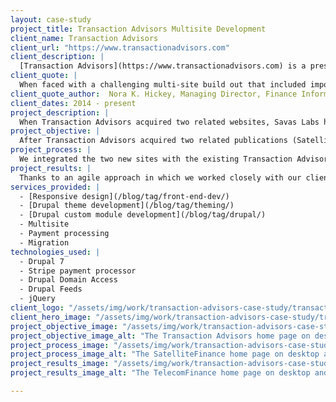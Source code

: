 ```yaml
---
layout: case-study
project_title: Transaction Advisors Multisite Development
client_name: Transaction Advisors
client_url: "https://www.transactionadvisors.com"
client_description: |
  [Transaction Advisors](https://www.transactionadvisors.com) is a prestigious technical journal that publishes select white papers, technical articles, and research studies on the critical issues impacting corporate transaction planning, structuring, and execution.
client_quote: |
  When faced with a challenging multi-site build out that included importing content from a very old platform, creating 3 integrated subscription forms, and launching under a tight timeline, Savas was strategic, knowledgeable, and great to work with. They were the right team for our complex project!
client_quote_author:  Nora K. Hickey, Managing Director, Finance Information Group
client_dates: 2014 - present
project_description: |
  When Transaction Advisors acquired two related websites, Savas Labs helped integrate those sites into their existing Drupal 7 infrastructure, providing responsive theming, subscription access, and a single administrative interface for all three sites.
project_objective: |
  After Transaction Advisors acquired two related publications (SatelliteFinance and TelecomFinance), they needed to easily manage all three websites from a single administrative interface. For branding purposes, they wanted a similar look and feel across the three sites. Lastly, it was critical to offer users online subscription access to each site’s paywall-protected content.
project_process: |
  We integrated the two new sites with the existing Transaction Advisors Drupal 7 installation and database using the Drupal Domain Access module, allowing each site to have its own domain name and theme while providing a single administrative interface. We extended the Transaction Advisors theme to the SatelliteFinance and TelecomFinance sites in a responsive way so that they worked on all devices. For easy subscription management and access to paywall restricted content we integrated [Stripe](https://stripe.com/) via a custom module. The Drupal Feeds module allowed us to import all content from the two legacy sites before going live.
project_results: |
  Thanks to an agile approach in which we worked closely with our client, the new sites launched in time for an important conference, the administrative burden from running three separate websites was reduced, and both the customers and the business felt the benefit of easy to manage subscriptions.
services_provided: |
  - [Responsive design](/blog/tag/front-end-dev/)
  - [Drupal theme development](/blog/tag/theming/)
  - [Drupal custom module development](/blog/tag/drupal/)
  - Multisite
  - Payment processing
  - Migration
technologies_used: |
  - Drupal 7
  - Stripe payment processor
  - Drupal Domain Access
  - Drupal Feeds
  - jQuery
client_logo: "/assets/img/work/transaction-advisors-case-study/transaction_advisors_logo.jpg"
client_hero_image: "/assets/img/work/transaction-advisors-case-study/transaction_advisors_hero.png"
project_objective_image: "/assets/img/work/transaction-advisors-case-study/transaction_advisors_objective.png"
project_objective_image_alt: "The Transaction Advisors home page on desktop and mobile."
project_process_image: "/assets/img/work/transaction-advisors-case-study/transaction_advisors_process.png"
project_process_image_alt: "The SatelliteFinance home page on desktop and mobile."
project_results_image: "/assets/img/work/transaction-advisors-case-study/transaction_advisors_results.png"
project_results_image_alt: "The TelecomFinance home page on desktop and mobile."

---
```

